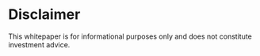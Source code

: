# Disclaimer
This whitepaper is for informational purposes only and does not constitute investment advice.
